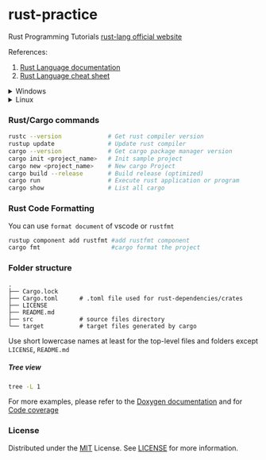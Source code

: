 # rust-practice

Rust Programming Tutorials [rust-lang official website](https://www.rust-lang.org/)

References:
  1. [Rust Language documentation](http://rust-lang.github.io/rustup/index.html)
  2. [Rust Language cheat sheet](https://cheats.rs/)

<details>
  <summary>Windows</summary>

  ### Installation
Download and install `rustup_init.exe`
</details>

<details>
  <summary>Linux</summary>

### Installation
```bash
curl --proto '=https' --tlsv1.2 -sSf https://sh.rustup.rs | sh
```
</details>

### Rust/Cargo commands
```bash
rustc --version             # Get rust compiler version
rustup update               # Update rust compiler
cargo --version             # Get cargo package manager version
cargo init <project_name>   # Init sample project
cargo new <project_name>    # New cargo Project
cargo build --release       # Build release (optimized)
cargo run                   # Execute rust application or program
cargo show                  # List all cargo 
```

### Rust Code Formatting
You can use `format document` of vscode or `rustfmt`
```bash
rustup component add rustfmt #add rustfmt component
cargo fmt                    #cargo format the project
```

### Folder structure
    .
    ├── Cargo.lock
    ├── Cargo.toml      # .toml file used for rust-dependencies/crates
    ├── LICENSE
    ├── README.md
    ├── src             # source files directory
    └── target          # target files generated by cargo
            
Use short lowercase names at least for the top-level files and folders except `LICENSE`, `README.md`

##### Tree view
```bash
tree -L 1
```
For more examples, please refer to the [Doxygen documentation](https://neeraj2k18.github.io/rust-practice/docs/doxygen-html/doc/rust-practice/index.html) and for [Code coverage](https://neeraj2k18.github.io/rust-practice/docs/gcov-html/index.html) 

<!-- LICENSE -->
### License
Distributed under the [MIT](https://choosealicense.com/licenses/mit/) License. See [LICENSE](LICENSE) for more information.
